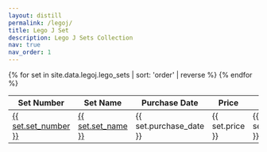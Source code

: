 ```yaml
---
layout: distill
permalink: /legoj/
title: Lego J Set
description: Lego J Sets Collection
nav: true
nav_order: 1
---
```

<table>
  <thead>
    <tr>
      <th>Set Number</th>
      <th>Set Name</th>
      <th>Purchase Date</th>
      <th>Price</th>
      <th>Order</th>
    </tr>
  </thead>
  <tbody>
    {% for set in site.data.legoj.lego_sets | sort: 'order' | reverse %}
    <tr>
      <td><a href="{{ set.url }}">{{ set.set_number }}</a></td>
      <td>
        <a href="#" data-bs-toggle="tooltip" data-bs-html="true" data-bs-custom-class="image-tooltip" data-bs-placement="top" title="<img src='{{ set.image }}' alt='{{ set.set_name }}' style='max-width: 200px; height: auto;'>">{{ set.set_name }}</a>
      </td>
      <td>{{ set.purchase_date }}</td>
      <td>{{ set.price }}</td>
      <td>{{ set.order }}</td>
    </tr>
    {% endfor %}
  </tbody>
</table>
